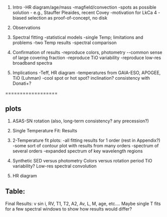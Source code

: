 1.  Intro
     -HR diagram/age/mass
     -magfield/convection
     -spots as possible solution - e.g., Stauffer Pleaides, recent Covey
     -motivation for LkCa 4 - biased selection as proof-of-concept, no disk

2.  Observations

3.  Spectral fitting
     -statistical models
     -single Temp; limitations and problems
     -two Temp results
     -spectral comparison

4.   Confirmation of results
     -reproduce colors, photometry
        --common sense of large covering fraction
     -reproduce TiO variability
     -reproduce low-res broadband spectra

5.  Implications
     -Teff, HR diagram
     -temperatures from GAIA-ESO, APOGEE, TiO (Luhman)
     -cool spot or hot spot?  inclination?  consistency with Donati+?


==================


plots
----------
1)  ASAS-SN rotation (also, long-term consistency?  any precession?)
2)  Single Temperature Fit:  Results
3)  2-Temperature fit plots:
     -all fitting results for 1 order  (rest in Appendix?)
     -some sort of contour plot with results from many orders
     -spectrum of several orders
     -expanded spectrum of key wavelength regions

4)  Synthetic SED versus photometry
     Colors versus rotation period
    TiO variability?
     Low-res spectral convolution

5)  HR diagram


Table:
---------
Final Results:  v sin i, RV, T1, T2, A2, Av, L, M, age, etc....
Maybe single T fits for a few spectral windows to show how results would differ?
